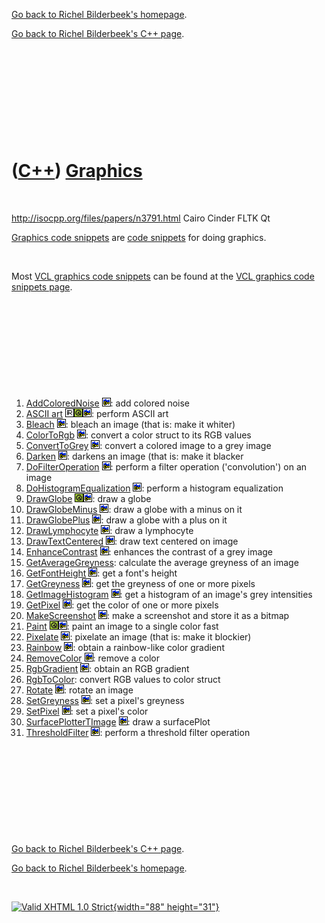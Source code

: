 [Go back to Richel Bilderbeek's homepage](index.htm).

[Go back to Richel Bilderbeek's C++ page](Cpp.htm).

 

 

 

 

 

([C++](Cpp.htm)) [Graphics](CppGraphics.htm)
============================================

 

http://isocpp.org/files/papers/n3791.html Cairo Cinder FLTK Qt

[Graphics code snippets](CppGraphics.htm) are [code
snippets](CppCodeSnippets.htm) for doing graphics.

 

Most [VCL graphics code snippets](CppVclGraphics.htm) can be found at
the [VCL graphics code snippets page](CppVclGraphics.htm).

 

 

 

 

 

1.  [AddColoredNoise](CppAddColoredNoise.htm) ![C++
    Builder](PicCppBuilder.png): add colored noise
2.  [ASCII art](CppAsciiArt.htm) ![STL](PicR.png)![Qt](PicQt.png)![C++
    Builder](PicCppBuilder.png): perform ASCII art
3.  [Bleach](CppBleach.htm) ![C++ Builder](PicCppBuilder.png): bleach an
    image (that is: make it whiter)
4.  [ColorToRgb](CppColorToRgb.htm) ![C++ Builder](PicCppBuilder.png):
    convert a color struct to its RGB values
5.  [ConvertToGrey](CppConvertToGrey.htm) ![C++
    Builder](PicCppBuilder.png): convert a colored image to a grey image
6.  [Darken](CppDarken.htm) ![C++ Builder](PicCppBuilder.png): darkens
    an image (that is: make it blacker
7.  [DoFilterOperation](CppDoFilterOperation.htm) ![C++
    Builder](PicCppBuilder.png): perform a filter
    operation ('convolution') on an image
8.  [DoHistogramEqualization](CppDoHistogramEqualization.htm) ![C++
    Builder](PicCppBuilder.png): perform a histogram equalization
9.  [DrawGlobe](CppDrawGlobe.htm) ![Qt](PicQt.png)![C++
    Builder](PicCppBuilder.png): draw a globe
10. [DrawGlobeMinus](CppDrawGlobeMinus.htm) ![C++
    Builder](PicCppBuilder.png): draw a globe with a minus on it
11. [DrawGlobePlus](CppDrawGlobePlus.htm) ![C++
    Builder](PicCppBuilder.png): draw a globe with a plus on it
12. [DrawLymphocyte](CppDrawLymphocyte.htm) ![C++
    Builder](PicCppBuilder.png): draw a lymphocyte
13. [DrawTextCentered](CppDrawTextCentered.htm) ![C++
    Builder](PicCppBuilder.png): draw text centered on image
14. [EnhanceContrast](CppEnhanceContrast.htm) ![C++
    Builder](PicCppBuilder.png): enhances the contrast of a grey image
15. [GetAverageGreyness](CppGetAverageGreyness.htm): calculate the
    average greyness of an image
16. [GetFontHeight](CppGetFontHeight.htm) ![C++
    Builder](PicCppBuilder.png): get a font's height
17. [GetGreyness](CppGetGreyness.htm) ![C++ Builder](PicCppBuilder.png):
    get the greyness of one or more pixels
18. [GetImageHistogram](CppGetImageHistogram.htm) ![C++
    Builder](PicCppBuilder.png): get a histogram of an image's grey
    intensities
19. [GetPixel](CppGetPixel.htm) ![C++ Builder](PicCppBuilder.png): get
    the color of one or more pixels
20. [MakeScreenshot](CppMakeScreenshot.htm) ![C++
    Builder](PicCppBuilder.png): make a screenshot and store it as a
    bitmap
21. [Paint](CppPaint.htm) ![Qt](PicQt.png)![C++
    Builder](PicCppBuilder.png): paint an image to a single color fast
22. [Pixelate](CppPixelate.htm) ![C++ Builder](PicCppBuilder.png):
    pixelate an image (that is: make it blockier)
23. [Rainbow](CppRainbow.htm) ![C++ Builder](PicCppBuilder.png): obtain
    a rainbow-like color gradient
24. [RemoveColor](CppRemoveColor.htm) ![C++ Builder](PicCppBuilder.png):
    remove a color
25. [RgbGradient](CppRgbGradient.htm) ![C++ Builder](PicCppBuilder.png):
    obtain an RGB gradient
26. [RgbToColor](CppRgbToColor.htm): convert RGB values to color struct
27. [Rotate](CppRotate.htm) ![C++ Builder](PicCppBuilder.png): rotate an
    image
28. [SetGreyness](CppSetGreyness.htm) ![C++ Builder](PicCppBuilder.png):
    set a pixel's greyness
29. [SetPixel](CppSetPixel.htm) ![C++ Builder](PicCppBuilder.png): set a
    pixel's color
30. [SurfacePlotterTImage](CppSurfacePlotterTImage.htm) ![C++
    Builder](PicCppBuilder.png): draw a surfacePlot
31. [ThresholdFilter](CppThresholdFilter.htm) ![C++
    Builder](PicCppBuilder.png): perform a threshold filter operation

 

 

 

 

 

[Go back to Richel Bilderbeek's C++ page](Cpp.htm).

[Go back to Richel Bilderbeek's homepage](index.htm).

 

[![Valid XHTML 1.0 Strict](valid-xhtml10.png){width="88"
height="31"}](http://validator.w3.org/check?uri=referer)
